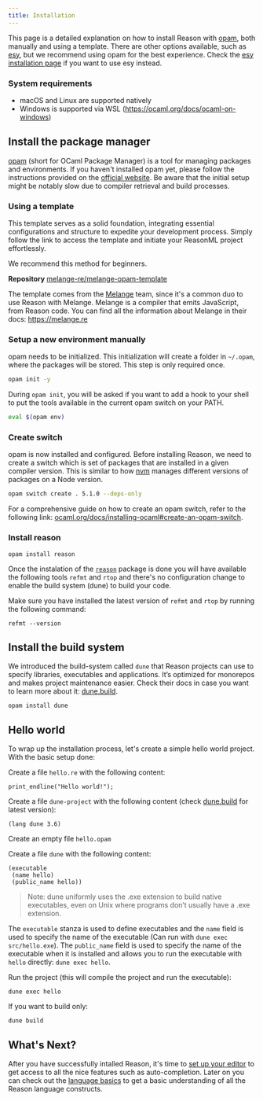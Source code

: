 ```yaml
---
title: Installation
---
```


This page is a detailed explanation on how to install Reason with [opam](https://opam.ocaml.org/), both manually and using a template. There are other options available, such as [esy](https://esy.sh), but we recommend using opam for the best experience. Check the [esy installation page](installation-esy.md) if you want to use esy instead.

### System requirements

- macOS and Linux are supported natively
- Windows is supported via WSL (https://ocaml.org/docs/ocaml-on-windows)

## Install the package manager

[opam](https://opam.ocaml.org) (short for OCaml Package Manager) is a tool for managing packages and environments. If you haven't installed opam yet, please follow the instructions provided on the [official website](https://opam.ocaml.org/doc/Install.html). Be aware that the initial setup might be notably slow due to compiler retrieval and build processes.

### Using a template

This template serves as a solid foundation, integrating essential configurations and structure to expedite your development process. Simply follow the link to access the template and initiate your ReasonML project effortlessly.

We recommend this method for beginners.

**Repository** [melange-re/melange-opam-template](https://github.com/melange-re/melange-opam-template)

The template comes from the [Melange](https://melange.re) team, since it's a common duo to use Reason with Melange.
Melange is a compiler that emits JavaScript, from Reason code. You can find all the information about Melange in their docs: https://melange.re

### Setup a new environment manually

opam needs to be initialized. This initialization will create a folder in `~/.opam`, where the packages will be stored. This step is only required once.

```bash
opam init -y
```

During `opam init`, you will be asked if you want to add a hook to your shell to put the tools available in the current opam switch on your PATH.

```bash
eval $(opam env)
```

### Create switch

opam is now installed and configured. Before installing Reason, we need to create a switch which is set of packages that are installed in a given compiler version. This is similar to how [nvm](https://github.com/nvm-sh/nvm) manages different versions of packages on a Node version.

```bash
opam switch create . 5.1.0 --deps-only
```

For a comprehensive guide on how to create an opam switch, refer to the following link: [ocaml.org/docs/installing-ocaml#create-an-opam-switch](https://ocaml.org/docs/up-and-running#3-create-an-opam-switch).

### Install reason

```
opam install reason
```

Once the instalation of the [`reason`](https://opam.ocaml.org/packages/reason) package is done you will have available the following tools `refmt` and `rtop` and there's no configuration change to enable the build system (dune) to build your code.

Make sure you have installed the latest version of `refmt` and `rtop` by running the following command:

```
refmt --version
```

## Install the build system

We introduced the build-system called `dune` that Reason projects can use to specify libraries, executables and applications. It’s optimized for monorepos and makes project maintenance easier. Check their docs in case you want to learn more about it: [dune.build](https://dune.build/).

```
opam install dune
```

## Hello world

To wrap up the installation process, let's create a simple hello world project. With the basic setup done:

Create a file `hello.re` with the following content:

```
print_endline("Hello world!");
```

Create a file `dune-project` with the following content (check [dune.build](https://dune.build/) for latest version):

```
(lang dune 3.6)
```

Create an empty file `hello.opam`

Create a file `dune` with the following content:

```
(executable
 (name hello)
 (public_name hello))
```

> Note: dune uniformly uses the .exe extension to build native executables, even on Unix where programs don’t usually have a .exe extension.

The `executable` stanza is used to define executables and the `name` field is used to specify the name of the executable (Can run with `dune exec src/hello.exe`). The `public_name` field is used to specify the name of the executable when it is installed and allows you to run the executable with `hello` directly: `dune exec hello`.

Run the project (this will compile the project and run the executable):

```
dune exec hello
```

If you want to build only:

```
dune build
```

## What's Next?

After you have successfully intalled Reason, it's time to [set up your editor](editor-plugins.md) to get access to all the nice features such as auto-completion. Later on you can check out the [language basics](overview.md) to get a basic understanding of all the Reason language constructs.
